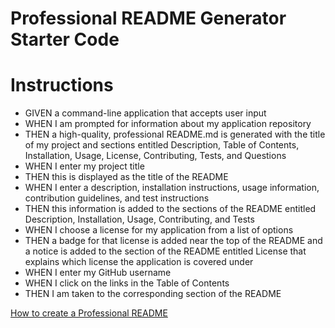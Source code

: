 # Professional README Generator Starter Code
# Instructions
* GIVEN a command-line application that accepts user input
* WHEN I am prompted for information about my application repository
* THEN a high-quality, professional README.md is generated with the title of my project and sections entitled Description, Table of Contents, Installation, Usage, License, Contributing, Tests, and Questions
* WHEN I enter my project title
* THEN this is displayed as the title of the README
* WHEN I enter a description, installation instructions, usage information, contribution guidelines, and test instructions
* THEN this information is added to the sections of the README entitled Description, Installation, Usage, Contributing, and Tests
* WHEN I choose a license for my application from a list of options
* THEN a badge for that license is added near the top of the README and a notice is added to the section of the README entitled License that  explains which license the application is covered under
* WHEN I enter my GitHub username
* WHEN I click on the links in the Table of Contents
* THEN I am taken to the corresponding section of the README

[How to create a Professional README](./readme-guide.md)
